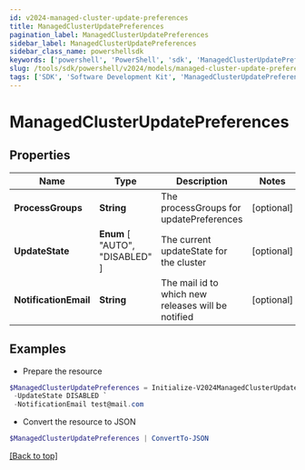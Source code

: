 ```yaml
---
id: v2024-managed-cluster-update-preferences
title: ManagedClusterUpdatePreferences
pagination_label: ManagedClusterUpdatePreferences
sidebar_label: ManagedClusterUpdatePreferences
sidebar_class_name: powershellsdk
keywords: ['powershell', 'PowerShell', 'sdk', 'ManagedClusterUpdatePreferences', 'V2024ManagedClusterUpdatePreferences'] 
slug: /tools/sdk/powershell/v2024/models/managed-cluster-update-preferences
tags: ['SDK', 'Software Development Kit', 'ManagedClusterUpdatePreferences', 'V2024ManagedClusterUpdatePreferences']
---
```



# ManagedClusterUpdatePreferences

## Properties

Name | Type | Description | Notes
------------ | ------------- | ------------- | -------------
**ProcessGroups** | **String** | The processGroups for updatePreferences | [optional] 
**UpdateState** |  **Enum** [  "AUTO",    "DISABLED" ] | The current updateState for the cluster | [optional] 
**NotificationEmail** | **String** | The mail id to which new releases will be notified | [optional] 

## Examples

- Prepare the resource
```powershell
$ManagedClusterUpdatePreferences = Initialize-V2024ManagedClusterUpdatePreferences  -ProcessGroups null `
 -UpdateState DISABLED `
 -NotificationEmail test@mail.com
```

- Convert the resource to JSON
```powershell
$ManagedClusterUpdatePreferences | ConvertTo-JSON
```


[[Back to top]](#) 

